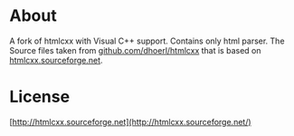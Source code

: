 # About

A fork of htmlcxx with Visual C++ support. Contains only html parser. The Source files taken from [github.com/dhoerl/htmlcxx](https://github.com/dhoerl/htmlcxx) that is based on [htmlcxx.sourceforge.net](http://htmlcxx.sourceforge.net/).

# License

[http://htmlcxx.sourceforge.net](http://htmlcxx.sourceforge.net/)
